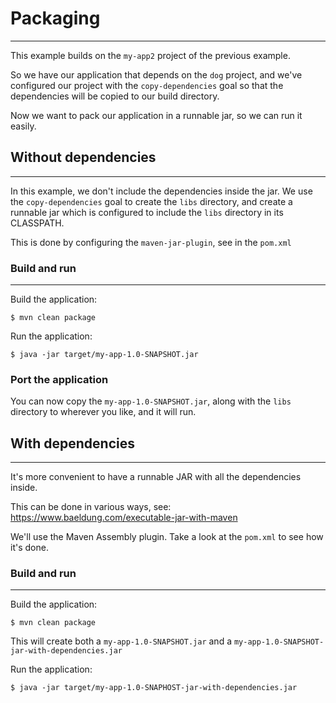 # Packaging
---

This example builds on the `my-app2` project of the previous example.

So we have our application that depends on the `dog` project, and we've configured
our project with the `copy-dependencies` goal so that the dependencies will be copied to 
our build directory.

Now we want to pack our application in a runnable jar, so we can run it easily.

## Without dependencies
---
In this example, we don't include the dependencies inside the jar. We use the `copy-dependencies`
goal to create the `libs` directory, and create a runnable jar which is configured to 
include the `libs` directory in its CLASSPATH.

This is done by configuring the `maven-jar-plugin`, see in the `pom.xml`


### Build and run
---
Build the application:
```
$ mvn clean package
```

Run the application:
```
$ java -jar target/my-app-1.0-SNAPSHOT.jar
```

### Port the application
You can now copy the `my-app-1.0-SNAPSHOT.jar`, along with the `libs` directory
to wherever you like, and it will run.

## With dependencies
---
It's more convenient to have a runnable JAR with all the dependencies inside.

This can be done in various ways, see: https://www.baeldung.com/executable-jar-with-maven

We'll use the Maven Assembly plugin. Take a look at the `pom.xml` to see how it's done.

### Build and run
---
Build the application:
```
$ mvn clean package
```
This will create both a `my-app-1.0-SNAPSHOT.jar` and  a `my-app-1.0-SNAPSHOT-jar-with-dependencies.jar`

Run the application:
```
$ java -jar target/my-app-1.0-SNAPHOST-jar-with-dependencies.jar
```

